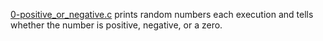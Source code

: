 [0-positive_or_negative.c](./0-positive_or_negative.c) prints random numbers each execution and tells whether the number is positive, negative, or a zero.

